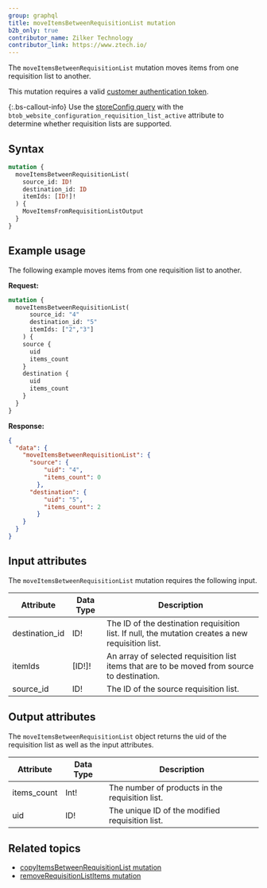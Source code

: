 ```yaml
---
group: graphql
title: moveItemsBetweenRequisitionList mutation
b2b_only: true
contributor_name: Zilker Technology
contributor_link: https://www.ztech.io/
---
```

The `moveItemsBetweenRequisitionList` mutation moves items from one requisition list to another.

This mutation requires a valid [customer authentication token]({{page.baseurl}}/graphql/mutations/generate-customer-token.html).

{:.bs-callout-info}
Use the [storeConfig query]({{page.baseurl}}/graphql/queries/store-config.html) with the `btob_website_configuration_requisition_list_active` attribute to determine whether requisition lists are supported.

## Syntax

```graphql
mutation {
  moveItemsBetweenRequisitionList(
    source_id: ID!
    destination_id: ID
    itemIds: [ID!]!
  ) {
    MoveItemsFromRequisitionListOutput
  }
}
```

## Example usage

The following example moves items from one requisition list to another.

**Request:**

``` graphql
mutation {
  moveItemsBetweenRequisitionList(
      source_id: "4"
      destination_id: "5"
      itemIds: ["2","3"]
    ) {
    source {
      uid
      items_count
    }
    destination {
      uid
      items_count
    }
  }
}
```

**Response:**

``` json
{
  "data": {
    "moveItemsBetweenRequisitionList": {
      "source": {
          "uid": "4",
          "items_count": 0
        },
      "destination": {
          "uid": "5",
          "items_count": 2
        }
    }
  }
}
```

## Input attributes

The `moveItemsBetweenRequisitionList` mutation requires the following input.

Attribute |  Data Type | Description
--- | --- | ---
destination_id| ID! | The ID of the destination requisition list. If null, the mutation creates a new requisition list.
itemIds| [ID!]! | An array of selected requisition list items that are to be moved from source to destination.
source_id| ID! | The ID of the source requisition list.

## Output attributes

The `moveItemsBetweenRequisitionList` object returns the uid of the requisition list as well as the input attributes.

Attribute |  Data Type | Description
--- | --- | ---
items_count | Int! | The number of products in the requisition list.
uid | ID! | The unique ID of the modified requisition list.

## Related topics

*  [copyItemsBetweenRequisitionList mutation]({{page.baseurl}}/graphql/mutations/copy-items-between-requisition-list.html)
*  [removeRequisitionListItems mutation]({{page.baseurl}}/graphql/mutations/remove-requisition-list-items.html)